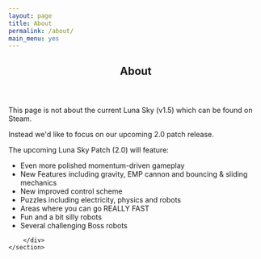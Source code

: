 ```yaml
---
layout: page
title: About
permalink: /about/
main_menu: yes
---
```

<div id="main" class="alt">
    <section id="one">
        <div class="inner">
            <!-- 
            <ul class="actions horizontal">
                <li><a href="/about" class="button special">About</a></li>
            </ul> 
            -->
            <header class="major">
                <h1>About</h1>
            </header>
            <p>
            This page is not about the current Luna Sky (v1.5) which can be found on Steam.
            </p>
            <p>
            Instead we'd like to focus on our upcoming 2.0 patch release.
            </p>
            <p>
                The upcoming Luna Sky Patch (2.0) will feature:
                <ul>
                <li>Even more polished momentum-driven gameplay</li>
                <li>New Features including gravity, EMP cannon and bouncing & sliding mechanics</li>
                <li>New improved control scheme</li>
                <li>Puzzles including electricity, physics and robots</li> 
                <li>Areas where you can go REALLY FAST</li>
                <li>Fun and a bit silly robots</li>
                <li>Several challenging Boss robots</li>
                </ul>
            </p>

            
<!--            <ul class="actions horizontal">
                <li><a href="/download" class="button">Download now!</a></li>
            </ul> -->

        </div>
    </section>
</div>
